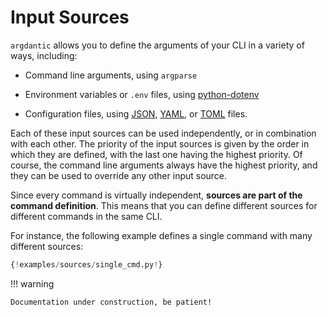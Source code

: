 # Input Sources

`argdantic` allows you to define the arguments of your CLI in a variety of ways, including:

- Command line arguments, using `argparse`

- Environment variables or `.env` files, using [python-dotenv](https://github.com/theskumar/python-dotenv)

- Configuration files, using [JSON](https://www.json.org/json-en.html), [YAML](https://yaml.org/), or [TOML](https://toml.io/en/) files.

Each of these input sources can be used independently, or in combination with each other.
The priority of the input sources is given by the order in which they are defined, with the last one having the highest priority.
Of course, the command line arguments always have the highest priority, and they can be used to override any other input source.

Since every command is virtually independent, **sources are part of the command definition**.
This means that you can define different sources for different commands in the same CLI.

For instance, the following example defines a single command with many different sources:

```python  title="sources.py" linenums="1" hl_lines="6-11 31-36"
{!examples/sources/single_cmd.py!}
```

!!! warning

    Documentation under construction, be patient!
